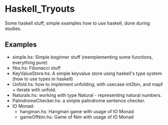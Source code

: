# Haskell_Tryouts
Some haskell stuff, simple examples how to use haskell, done during studies.

## Examples

* simple.hs: Simple beginner stuff (reemplementing some functions, everything pure)
* fibs.hs: Fibonacci stuff
* KeyValueStore.hs: A simple keyvalue store using haskell's type system (how to use types in haskell)
* Unfold.hs: how to implement unfolding, with usecase int2bin, and mapf + iterate with unfold.
* Naturals.hs: working with type Natural - representing natural numbers.
* PalindromeChecker.hs: a simple palindrome sentence checker.
* IO Monad:
  * hangman.hs: Hangman game with usage of IO Monad
  * gameOfNim.hs: Game of Nim with usage of IO Monad


